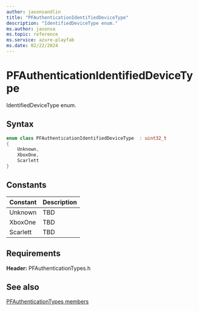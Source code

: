 ```yaml
---
author: jasonsandlin
title: "PFAuthenticationIdentifiedDeviceType"
description: "IdentifiedDeviceType enum."
ms.author: jasonsa
ms.topic: reference
ms.service: azure-playfab
ms.date: 02/22/2024
---
```


# PFAuthenticationIdentifiedDeviceType  

IdentifiedDeviceType enum.    

## Syntax  
  
```cpp
enum class PFAuthenticationIdentifiedDeviceType  : uint32_t  
{  
    Unknown,  
    XboxOne,  
    Scarlett  
}  
```  
  
## Constants  
  
| Constant | Description |
| --- | --- |
| Unknown | TBD   |  
| XboxOne | TBD   |  
| Scarlett | TBD   |  
  
  
## Requirements  
  
**Header:** PFAuthenticationTypes.h
  
## See also  
[PFAuthenticationTypes members](../pfauthenticationtypes_members.md)  

  
  
